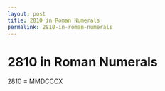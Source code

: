 ```yaml
---
layout: post
title: 2810 in Roman Numerals
permalink: 2810-in-roman-numerals
---
```


# 2810 in Roman Numerals

2810 = MMDCCCX
